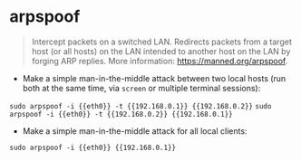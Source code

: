 # arpspoof

> Intercept packets on a switched LAN.
> Redirects packets from a target host (or all hosts) on the LAN intended to another host on the LAN by forging ARP replies.
> More information: <https://manned.org/arpspoof>.

- Make a simple man-in-the-middle attack between two local hosts (run both at the same time, via `screen` or multiple terminal sessions):

`sudo arpspoof -i {{eth0}} -t {{192.168.0.1}} {{192.168.0.2}}`
`sudo arpspoof -i {{eth0}} -t {{192.168.0.2}} {{192.168.0.1}}`

- Make a simple man-in-the-middle attack for all local clients:

`sudo arpspoof -i {{eth0}} {{192.168.0.1}}`
